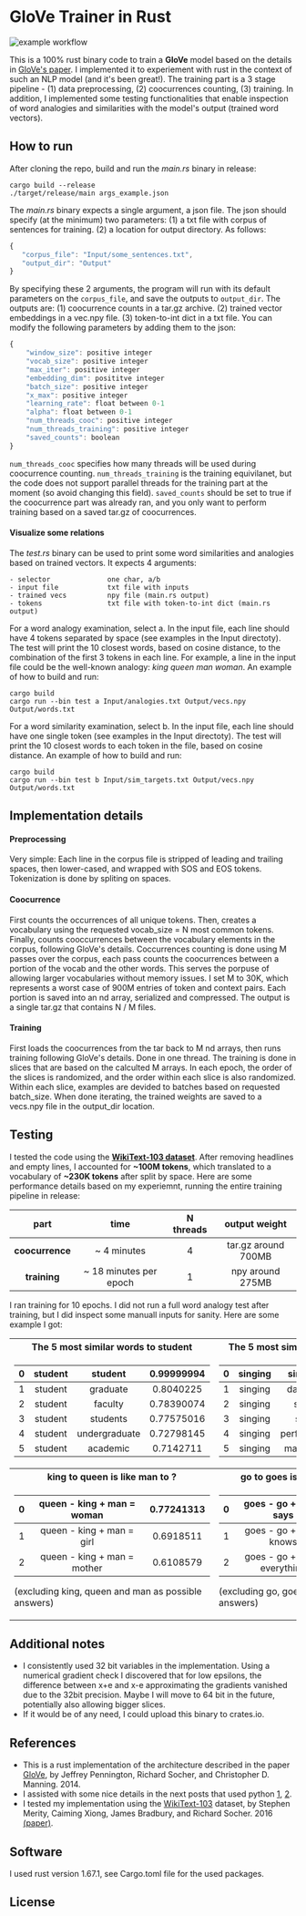 # GloVe Trainer in Rust

![example workflow](https://github.com/Sabn0/GloVe-Rs/actions/workflows/rust.yml/badge.svg)

This is a 100% rust binary code to train a **GloVe** model based on the details in [GloVe's paper](https://aclanthology.org/D14-1162/). I implemented it to experiement with rust in the context of such an NLP model (and it's been great!). The training part is a 3 stage pipeline - (1) data preprocessing, (2) coocurrences counting, (3) training. In addition, I implemented some testing functionalities that enable inspection of word analogies and similarities with the model's output (trained word vectors).

 ## How to run
 After cloning the repo, build and run the *main.rs* binary in release:
 ```
 cargo build --release
./target/release/main args_example.json
 ```
 The *main.rs* binary expects a single argument, a json file. The json should specify (at the minimum) two parameters: (1) a txt file with corpus of sentences for training. (2) a location for output directory. As follows:
 ```javascript
 {
    "corpus_file": "Input/some_sentences.txt",
    "output_dir": "Output"
 }
 ```
By specifying these 2 arguments, the program will run with its default parameters on the `corpus_file`, and save the outputs to `output_dir`. The outputs are: (1) coocurrence counts in a tar.gz archive. (2) trained vector embeddings in a vec.npy file. (3) token-to-int dict in a txt file. You can modify the following parameters by adding them to the json:
```javascript
{
    "window_size": positive integer
    "vocab_size": positive integer
    "max_iter": positive integer
    "embedding_dim": posititve integer
    "batch_size": positive integer
    "x_max": positive integer
    "learning_rate": float between 0-1
    "alpha": float between 0-1
    "num_threads_cooc": positive integer
    "num_threads_training": positive integer
    "saved_counts": boolean
}
```
`num_threads_cooc` specifies how many threads will be used during coocurrence counting. `num_threads_training` is the training 
equivilanet, but the code does not support parallel threads for the training part at the moment (so avoid changing this field).
`saved_counts` should be set to true if the coocurrence part was already ran, and you only want to perform training based on a saved tar.gz of coocurrences.

#### Visualize some relations
The *test.rs* binary can be used to print some word similarities and analogies based on trained vectors. It expects 4 arguments:
```
- selector              one char, a/b
- input file            txt file with inputs
- trained vecs          npy file (main.rs output)
- tokens                txt file with token-to-int dict (main.rs output)
```

For a word analogy examination, select a. In the input file, each line should have 4 tokens separated by space (see examples in the Input directoty). The test will print the 10 closest words, based on cosine distance, to the combination of the first 3 tokens in each line. For example, a line in the input file could be the well-known analogy: *king queen man woman*. An example of how to build and run:
 ```
 cargo build
 cargo run --bin test a Input/analogies.txt Output/vecs.npy Output/words.txt
 ```

For a word similarity examination, select b. In the input file, each line should have one single token (see examples in the Input directoty). The test will print the 10 closest words to each token in the file, based on cosine distance. An example of how to build and run:
 ```
 cargo build
 cargo run --bin test b Input/sim_targets.txt Output/vecs.npy Output/words.txt
 ```

## Implementation details
#### Preprocessing
Very simple: Each line in the corpus file is stripped of leading and trailing spaces, then lower-cased, and wrapped with SOS and
EOS tokens. Tokenization is done by spliting on spaces.
#### Coocurrence
First counts the occurrences of all unique tokens. Then, creates a vocabulary using the requested vocab_size = N most common tokens. Finally, counts cooccurrences between the vocabulary elements in the corpus, following GloVe's details. Coccurrences counting is done using M passes over the corpus, each pass counts the coocurrences between a portion of the vocab and the other words. This serves the porpuse of allowing larger vocabularies without memory issues. I set M to 30K, which represents a worst case of 900M entries of token and context pairs. Each portion is saved into an nd array, serialized and compressed. The output is a single tar.gz that contains  N / M files.
#### Training
First loads the coocurrences from the tar back to M nd arrays, then runs training following GloVe's details. Done in one thread. The training is done in slices that are based on the calculted M arrays. In each epoch, the order of the slices is randomized, and the order within each slice is also randomized. Within each slice, examples are devided to batches based on requested batch_size. When done iterating, the trained weights are saved to a vecs.npy file in the output_dir location.

## Testing
I tested the code using the [**WikiText-103 dataset**](https://blog.salesforceairesearch.com/the-wikitext-long-term-dependency-language-modeling-dataset/). After removing headlines and empty lines, I accounted for **~100M tokens**, which translated to a vocabulary of **~230K tokens** after split by space. Here are some performance details based on my experiemnt, running the entire training pipeline in release:

| part | time | N threads | output weight |
| :--: |  :-------: | :-------: | :-------: |
| **coocurrence** | ~ 4 minutes | 4 | tar.gz around 700MB |
| **training**    | ~ 18 minutes per epoch |  1  |  npy around 275MB |

I ran training for 10 epochs. I did not run a full word analogy test after training, but I did inspect some manuall inputs for sanity. Here are some example I got:

<table>
<tr>
<th> The 5 most similar words to student </th>
<th> The 5 most similar words to singing </th>
</tr>
<tr>
<td>

| 0 | student | student | 0.99999994 |
| :--: |  :-------: | :-------: | :-------: |
| 1 | student | graduate | 0.8040225 |
| 2 | student | faculty | 0.78390074 |
| 3 | student | students | 0.77575016 |
| 4 | student | undergraduate | 0.72798145 |
| 5 | student | academic | 0.7142711 |

</td>
<td>

| 0 | singing | singing | 0.9999999 |
| :--: |  :-------: | :-------: | :-------: |
| 1 | singing | dancing | 0.8588408 |
| 2 | singing | sang | 0.8120471 |
| 3 | singing | sing | 0.80949867 |
| 4 | singing | performing | 0.7759678 |
| 5 | singing | madonna | 0.76943535 |

</td>
</tr>

<tr>
<th> king to queen is like man to ? </th>
<th> go to goes is like say to says ? </th>
</tr>
<tr>
<td>

| 0 | queen - king + man = woman | 0.77241313 |
| :--: |  :-------: | :-------: |
| 1 | queen - king + man = girl | 0.6918511 |
| 2 | queen - king + man = mother | 0.6108579 |

(excluding king, queen and man as possible answers)

</td>
<td>

| 0 | goes - go + say = says | 0.7782096 |
| :--: |  :-------: | :-------: |
| 1 | goes - go + say = knows | 0.71007967 |
| 2 | goes - go + say = everything | 0.70047474 |


(excluding go, goes and say as possible answers)

</td>
</tr>
</table>

## Additional notes
* I consistently used 32 bit variables in the implementation. Using a numerical gradient check I discovered that for low epsilons,
the difference between x+e and x-e approximating the gradients vanished due to the 32bit precision. Maybe I will move to 64
bit in the future, potentially also allowing bigger slices.
* If it would be of any need, I could upload this binary to crates.io.


## References
* This is a rust implementation of the architecture described in the paper [GloVe](https://aclanthology.org/D14-1162/), by Jeffrey Pennington, Richard Socher, and Christopher D. Manning. 2014.
* I assisted with some nice details in the next posts that used python [1](http://www.foldl.me/2014/glove-python/), [2](https://towardsdatascience.com/a-comprehensive-python-implementation-of-glove-c94257c2813d).
* I tested my implementation using the [WikiText-103](https://blog.salesforceairesearch.com/the-wikitext-long-term-dependency-language-modeling-dataset/) dataset, by Stephen Merity, Caiming Xiong, James Bradbury, and Richard Socher. 2016 [(paper)](https://arxiv.org/abs/1609.07843?ref=blog.salesforceairesearch.com).

## Software
I used rust version 1.67.1, see Cargo.toml file for the used packages.

## License

